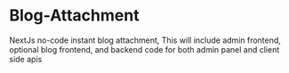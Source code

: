 # Blog-Attachment
NextJs no-code instant blog attachment, This will include admin frontend, optional blog frontend, and backend code for both admin panel and client side apis
